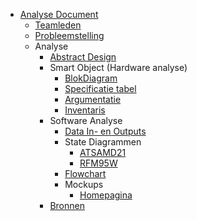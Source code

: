* [Analyse Document](README.md)
    * [Teamleden](/deliverables/teamleden.md)
    * [Probleemstelling](/deliverables/probleemstelling.md)
    * Analyse
        * [Abstract Design](/deliverables/analyse/abstractDesign.md)
        * Smart Object (Hardware analyse)
            * [BlokDiagram](/deliverables/analyse/hardware/blokdiagram.md)
            * [Specificatie tabel](/deliverables/analyse/hardware/specificaties.md)
            * [Argumentatie](/deliverables/analyse/hardware/argumentatie.md)
            * [Inventaris](/deliverables/analyse/hardware/inventaris.md)
        * Software Analyse
            * [Data In- en Outputs](deliverables/analyse/software/dataIn_Out.md)
            * State Diagrammen
                * [ATSAMD21](deliverables/analyse/software/stateDiagrammen/ATSAMD21.md)
                * [RFM95W](deliverables/analyse/software/stateDiagrammen/RFM95W.md)
            * [Flowchart](deliverables/analyse/software/flowchart.md)
            * Mockups
                * [Homepagina](deliverables/analyse/mockups/homepage.md)
        * [Bronnen](deliverables/bronnen.md)
            